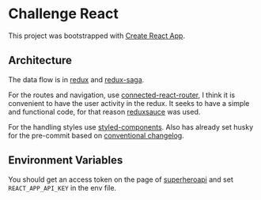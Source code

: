 # Challenge React

This project was bootstrapped with [Create React App](https://github.com/facebook/create-react-app).

## Architecture

The data flow is in <a href=https://github.com/reduxjs/react-redux>redux</a> and <a href=https://github.com/redux-saga/redux-saga>redux-saga</a>.<br/>

For the routes and navigation, use <a href=https://github.com/supasate/connected-react-router>connected-react-router</a>, I think it is convenient to have the user activity in the redux.
It seeks to have a simple and functional code, for that reason <a href=https://github.com/jkeam/reduxsauce>reduxsauce</a> was used.<br/>

For the handling styles use <a href=https://styled-components.com/docs>styled-components</a>.
Also has already set husky for the pre-commit based on <a href=https://github.com/conventional-changelog/conventional-changelog>conventional changelog</a>.


## Environment Variables
You should get an access token on the page of <a href=https://superheroapi.com>superheroapi</a> and set `REACT_APP_API_KEY` in the env file.